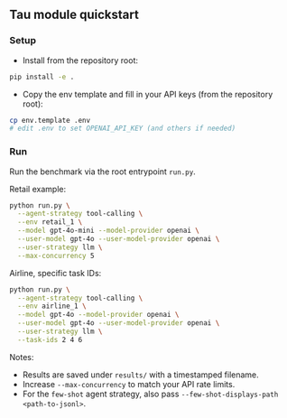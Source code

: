 ## Tau module quickstart

### Setup
- Install from the repository root:

```bash
pip install -e .
```

- Copy the env template and fill in your API keys (from the repository root):

```bash
cp env.template .env
# edit .env to set OPENAI_API_KEY (and others if needed)
```

### Run
Run the benchmark via the root entrypoint `run.py`.

Retail example:

```bash
python run.py \
  --agent-strategy tool-calling \
  --env retail_1 \
  --model gpt-4o-mini --model-provider openai \
  --user-model gpt-4o --user-model-provider openai \
  --user-strategy llm \
  --max-concurrency 5
```

Airline, specific task IDs:

```bash
python run.py \
  --agent-strategy tool-calling \
  --env airline_1 \
  --model gpt-4o --model-provider openai \
  --user-model gpt-4o --user-model-provider openai \
  --user-strategy llm \
  --task-ids 2 4 6
```

Notes:
- Results are saved under `results/` with a timestamped filename.
- Increase `--max-concurrency` to match your API rate limits.
- For the `few-shot` agent strategy, also pass `--few-shot-displays-path <path-to-jsonl>`.


